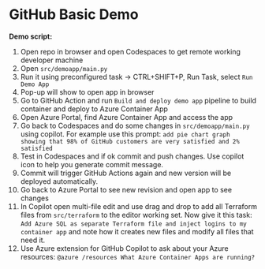# GitHub Basic Demo

**Demo script:**
1. Open repo in browser and open Codespaces to get remote working developer machine
2. Open ```src/demoapp/main.py```
3. Run it using preconfigured task -> CTRL+SHIFT+P, Run Task, select ```Run Demo App```
4. Pop-up will show to open app in browser
5. Go to GitHub Action and run ```Build and deploy demo app``` pipeline to build container and deploy to Azure Container App
6. Open Azure Portal, find Azure Container App and access the app
7. Go back to Codespaces and do some changes in ```src/demoapp/main.py``` using copilot. For example use this prompt: 
```add pie chart graph showing that 98% of GitHub customers are very satisfied and 2% satisfied```
8. Test in Codespaces and if ok commit and push changes. Use copilot icon to help you generate commit message.
9. Commit will trigger GitHub Actions again and new version will be deployed automatically.
10. Go back to Azure Portal to see new revision and open app to see changes
11. In Copilot open multi-file edit and use drag and drop to add all Terraform files from ```src/terraform``` to the editor working set. Now give it this task: 
```Add Azure SQL as separate Terraform file and inject logins to my container app``` and note how it creates new files and modify all files that need it.
12.  Use Azure extension for GitHub Copilot to ask about your Azure resources: ```@azure /resources What Azure Container Apps are running?```